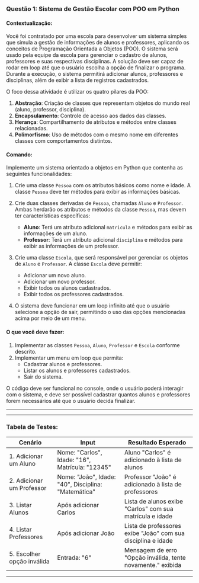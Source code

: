 ### Questão 1: Sistema de Gestão Escolar com POO em Python

#### Contextualização:
Você foi contratado por uma escola para desenvolver um sistema simples que simula a gestão de informações de alunos e professores, aplicando os conceitos de Programação Orientada a Objetos (POO). O sistema será usado pela equipe da escola para gerenciar o cadastro de alunos, professores e suas respectivas disciplinas. A solução deve ser capaz de rodar em loop até que o usuário escolha a opção de finalizar o programa. Durante a execução, o sistema permitirá adicionar alunos, professores e disciplinas, além de exibir a lista de registros cadastrados.

O foco dessa atividade é utilizar os quatro pilares da POO:
1. **Abstração**: Criação de classes que representam objetos do mundo real (aluno, professor, disciplina).
2. **Encapsulamento**: Controle de acesso aos dados das classes.
3. **Herança**: Compartilhamento de atributos e métodos entre classes relacionadas.
4. **Polimorfismo**: Uso de métodos com o mesmo nome em diferentes classes com comportamentos distintos.

#### Comando:
Implemente um sistema orientado a objetos em Python que contenha as seguintes funcionalidades:

1. Crie uma classe `Pessoa` com os atributos básicos como nome e idade. A classe `Pessoa` deve ter métodos para exibir as informações básicas.
   
2. Crie duas classes derivadas de `Pessoa`, chamadas `Aluno` e `Professor`. Ambas herdarão os atributos e métodos da classe `Pessoa`, mas devem ter características específicas:
   - **Aluno**: Terá um atributo adicional `matricula` e métodos para exibir as informações de um aluno.
   - **Professor**: Terá um atributo adicional `disciplina` e métodos para exibir as informações de um professor.

3. Crie uma classe `Escola`, que será responsável por gerenciar os objetos de `Aluno` e `Professor`. A classe `Escola` deve permitir:
   - Adicionar um novo aluno.
   - Adicionar um novo professor.
   - Exibir todos os alunos cadastrados.
   - Exibir todos os professores cadastrados.

4. O sistema deve funcionar em um loop infinito até que o usuário selecione a opção de sair, permitindo o uso das opções mencionadas acima por meio de um menu.

#### O que você deve fazer:
1. Implementar as classes `Pessoa`, `Aluno`, `Professor` e `Escola` conforme descrito.
2. Implementar um menu em loop que permita:
   - Cadastrar alunos e professores.
   - Listar os alunos e professores cadastrados.
   - Sair do sistema.

O código deve ser funcional no console, onde o usuário poderá interagir com o sistema, e deve ser possível cadastrar quantos alunos e professores forem necessários até que o usuário decida finalizar.

---


---

### Tabela de Testes:

| Cenário                 | Input                                                         | Resultado Esperado                                                 |
|-------------------------|---------------------------------------------------------------|--------------------------------------------------------------------|
| 1. Adicionar um Aluno    | Nome: "Carlos", Idade: "16", Matrícula: "12345"               | Aluno "Carlos" é adicionado à lista de alunos                      |
| 2. Adicionar um Professor| Nome: "João", Idade: "40", Disciplina: "Matemática"           | Professor "João" é adicionado à lista de professores               |
| 3. Listar Alunos         | Após adicionar Carlos                                         | Lista de alunos exibe "Carlos" com sua matrícula e idade           |
| 4. Listar Professores    | Após adicionar João                                           | Lista de professores exibe "João" com sua disciplina e idade       |
| 5. Escolher opção inválida| Entrada: "6"                                                 | Mensagem de erro "Opção inválida, tente novamente." exibida        |

---
